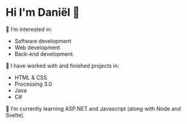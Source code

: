 # Hi I'm Daniël 👋
👀 I’m interested in: 

- Software development
- Web development
- Back-end development.

💞️ I have worked with and finished projects in:

- HTML & CSS
- Processing 3.0
- Java
- C#

🌱 I’m currently learning ASP.NET and Javascript (along with Node and Svelte).

<!---
daniel1890/daniel1890 is a ✨ special ✨ repository because its `README.md` (this file) appears on your GitHub profile.
You can click the Preview link to take a look at your changes.
--->
